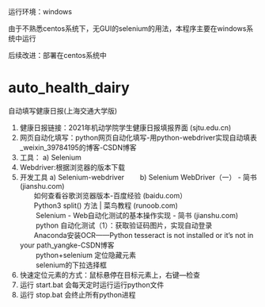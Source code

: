 ﻿运行环境：windows

由于不熟悉centos系统下，无GUI的selenium的用法，本程序主要在windows系统中运行

后续改进：部署在centos系统中

# auto_health_dairy
自动填写健康日报(上海交通大学版)

1. 健康日报链接：2021年机动学院学生健康日报填报界面 (sjtu.edu.cn)
2. 网页自动化填写：python网页自动化填写-用python-webdriver实现自动填表_weixin_39784195的博客-CSDN博客
3. 工具：
a)  Selenium 
4.	Webdriver:根据浏览器的版本下载
5.	开发工具
    a)	Selenium-webdriver
　　b)	Selenium WebDriver（一） - 简书 (jianshu.com)  
　　如何查看谷歌浏览器版本-百度经验 (baidu.com）  
　　Python3 split() 方法 | 菜鸟教程 (runoob.com)  
　　 Selenium - Web自动化测试的基本操作实现 - 简书 (jianshu.com)  
　　 python 自动化测试（1）：获取验证码图片，实现自动登录  
　　Anaconda安装OCR——Python tesseract is not installed or it’s not in your path_yangke-CSDN博客  
　　 python+selenium 定位隐藏元素  
　　 selenium的下拉选择框  
6.	快速定位元素的方式：鼠标悬停在目标元素上，右键—检查  
7.	运行 start.bat 会每天定时运行运行python文件  
8.	运行 stop.bat 会终止所有python进程  
